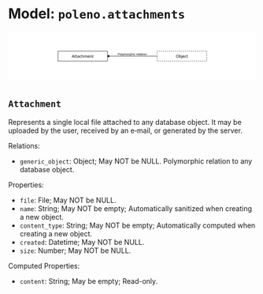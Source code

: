 # Model: `poleno.attachments`

![](assets/attachments.svg)

## `Attachment`

Represents a single local file attached to any database object. It may be uploaded by the user,
received by an e‑mail, or generated by the server.

Relations:
* `generic_object`: Object; May NOT be NULL. Polymorphic relation to any database object.

Properties:
* `file`: File; May NOT be NULL.
* `name`: String; May NOT be empty; Automatically sanitized when creating a new object.
* `content_type`: String; May NOT be empty; Automatically computed when creating a new object.
* `created`: Datetime; May NOT be NULL.
* `size`: Number; May NOT be NULL.

Computed Properties:
* `content`: String; May be empty; Read-only.
